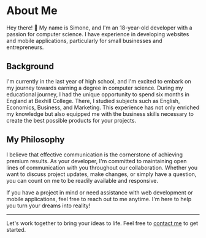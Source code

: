 # About Me

Hey there! 👋 My name is Simone, and I'm an 18-year-old developer with a passion for computer science. I have experience in developing websites and mobile applications, particularly for small businesses and entrepreneurs.

## Background

I'm currently in the last year of high school, and I'm excited to embark on my journey towards earning a degree in computer science. During my educational journey, I had the unique opportunity to spend six months in England at Bexhill College. There, I studied subjects such as English, Economics, Business, and Marketing. This experience has not only enriched my knowledge but also equipped me with the business skills necessary to create the best possible products for your projects.

## My Philosophy

I believe that effective communication is the cornerstone of achieving premium results. As your developer, I'm committed to maintaining open lines of communication with you throughout our collaboration. Whether you want to discuss project updates, make changes, or simply have a question, you can count on me to be readily available and responsive.

If you have a project in mind or need assistance with web development or mobile applications, feel free to reach out to me anytime. I'm here to help you turn your dreams into reality!

---

Let's work together to bring your ideas to life. Feel free to [contact me](mailto:youremail@example.com) to get started.
